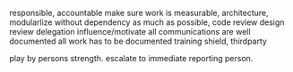 responsible, accountable
make sure work is measurable,
architecture,
modularlize without dependency as much as possible,
code review
design review
delegation
influence/motivate
all communications are well documented
all work has to be documented
training
shield, thirdparty 



play by persons strength.
escalate to immediate reporting person.




